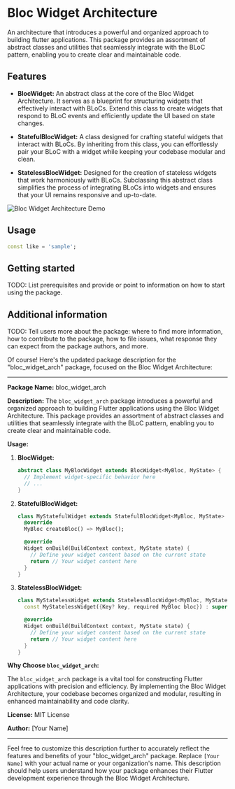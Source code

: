 <!--
This README describes the package. If you publish this package to pub.dev,
this README's contents appear on the landing page for your package.

For information about how to write a good package README, see the guide for
[writing package pages](https://dart.dev/guides/libraries/writing-package-pages).

For general information about developing packages, see the Dart guide for
[creating packages](https://dart.dev/guides/libraries/create-library-packages)
and the Flutter guide for
[developing packages and plugins](https://flutter.dev/developing-packages).
-->

# Bloc Widget Architecture
An architecture that introduces a powerful and organized approach to 
building flutter applications. This package provides an assortment 
of abstract classes and utilities that seamlessly integrate with the 
BLoC pattern, enabling you to create clear and maintainable code.

## Features

- **BlocWidget:** An abstract class at the core of the Bloc Widget Architecture. It serves as a blueprint for structuring widgets that effectively interact with BLoCs. Extend this class to create widgets that respond to BLoC events and efficiently update the UI based on state changes.

- **StatefulBlocWidget:** A class designed for crafting stateful widgets that interact with BLoCs. By inheriting from this class, you can effortlessly pair your BLoC with a widget while keeping your codebase modular and clean.

- **StatelessBlocWidget:** Designed for the creation of stateless widgets that work harmoniously with BLoCs. Subclassing this abstract class simplifies the process of integrating BLoCs into widgets and ensures that your UI remains responsive and up-to-date.

![Bloc Widget Architecture Demo](https://user-images.githubusercontent.com/39815310/264117964-70c4edda-da3b-48bf-851a-3d488e35d08b.gif)

## Usage

```dart
const like = 'sample';
```

## Getting started

TODO: List prerequisites and provide or point to information on how to
start using the package.

## Additional information

TODO: Tell users more about the package: where to find more information, how to
contribute to the package, how to file issues, what response they can expect
from the package authors, and more.




Of course! Here's the updated package description for the "bloc_widget_arch" package, focused on the Bloc Widget Architecture:

---

**Package Name:** bloc_widget_arch

**Description:** The `bloc_widget_arch` package introduces a powerful and organized approach to building Flutter applications using the Bloc Widget Architecture. This package provides an assortment of abstract classes and utilities that seamlessly integrate with the BLoC pattern, enabling you to create clear and maintainable code.


**Usage:**

1. **BlocWidget:**
   ```dart
   abstract class MyBlocWidget extends BlocWidget<MyBloc, MyState> {
     // Implement widget-specific behavior here
     // ...
   }
   ```

2. **StatefulBlocWidget:**
   ```dart
   class MyStatefulWidget extends StatefulBlocWidget<MyBloc, MyState> {
     @override
     MyBloc createBloc() => MyBloc();

     @override
     Widget onBuild(BuildContext context, MyState state) {
       // Define your widget content based on the current state
       return // Your widget content here
     }
   }
   ```

3. **StatelessBlocWidget:**
   ```dart
   class MyStatelessWidget extends StatelessBlocWidget<MyBloc, MyState> {
     const MyStatelessWidget({Key? key, required MyBloc bloc}) : super(key: key, bloc: bloc);

     @override
     Widget onBuild(BuildContext context, MyState state) {
       // Define your widget content based on the current state
       return // Your widget content here
     }
   }
   ```

**Why Choose `bloc_widget_arch`:**

The `bloc_widget_arch` package is a vital tool for constructing Flutter applications with precision and efficiency. By implementing the Bloc Widget Architecture, your codebase becomes organized and modular, resulting in enhanced maintainability and code clarity.

**License:** MIT License

**Author:** [Your Name]

---

Feel free to customize this description further to accurately reflect the features and benefits of your "bloc_widget_arch" package. Replace `[Your Name]` with your actual name or your organization's name. This description should help users understand how your package enhances their Flutter development experience through the Bloc Widget Architecture.